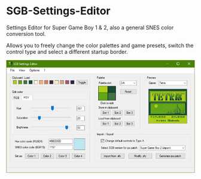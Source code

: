 # SGB-Settings-Editor
Settings Editor for Super Game Boy 1 &amp; 2, also a general SNES color conversion tool.

Allows you to freely change the color palettes and game presets, switch the control type and select a different startup border.

![screenshot](https://github.com/blzla/SGB-Palette-Editor/blob/main/screenshot.png?raw=true)